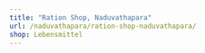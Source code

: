 ```yaml
---
title: "Ration Shop, Naduvathapara"
url: /naduvathapara/ration-shop-naduvathapara/
shop: Lebensmittel
---
```

